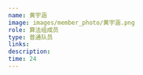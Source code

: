 ```yaml
---
name: 黄宇涵
image: images/member_photo/黄宇涵.png
role: 算法组成员
type: 普通队员
links:
description:
time: 24
---
```

